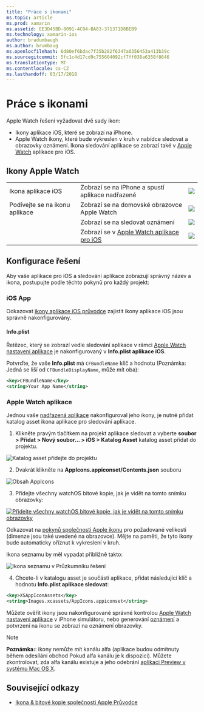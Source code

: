 ```yaml
---
title: "Práce s ikonami"
ms.topic: article
ms.prod: xamarin
ms.assetid: EE3D45BD-8091-4C04-BA83-371371D8BEB9
ms.technology: xamarin-ios
author: bradumbaugh
ms.author: brumbaug
ms.openlocfilehash: 6d80ef6bdac7f35b282f6347a0356453a413b39c
ms.sourcegitcommit: 5fc1c4d17cd9c755604092cf7ff038a6358f8646
ms.translationtype: MT
ms.contentlocale: cs-CZ
ms.lasthandoff: 03/17/2018
---
```

# <a name="working-with-icons"></a>Práce s ikonami

Apple Watch řešení vyžadovat dvě sady ikon:

* Ikony aplikace iOS, které se zobrazí na iPhone.
* Apple Watch ikony, které bude vykreslen v kruh v nabídce sledovat a obrazovky oznámení. Ikona sledování aplikace se zobrazí také v [Apple Watch](~/ios/watchos/app-fundamentals/settings.md) aplikace pro iOS.

## <a name="apple-watch-icons"></a>Ikony Apple Watch

| | | |
|-|-|-|
|Ikona aplikace iOS|Zobrazí se na iPhone a spustí aplikace nadřazené|![](icons-images/icon-ios.png)|
|Podívejte se na ikonu aplikace|Zobrazí se na domovské obrazovce Apple Watch|![](icons-images/icon-home.png)|
||Zobrazí se na sledovat oznámení|![](icons-images/notification-icon.png)|
||Zobrazí se v [Apple Watch aplikace pro iOS](~/ios/watchos/app-fundamentals/settings.md)|![](icons-images/watch-app-sml.png)|

## <a name="configuring-your-solution"></a>Konfigurace řešení

Aby vaše aplikace pro iOS a sledování aplikace zobrazují správný název a ikona, postupujte podle těchto pokynů pro každý projekt:

### <a name="ios-app"></a>iOS App

Odkazovat [ikony aplikace iOS průvodce](~/ios/app-fundamentals/images-icons/app-icons.md) zajistit ikony aplikace iOS jsou správně nakonfigurovány.

#### <a name="infoplist"></a>Info.plist

Řetězec, který se zobrazí vedle sledování aplikace v rámci [Apple Watch nastavení aplikace](~/ios/watchos/app-fundamentals/settings.md) je nakonfigurovaný v **Info.plist aplikace iOS**.

Potvrďte, že vaše **Info.plist** má `CFBundleName` klíč a hodnotu (Poznámka: Jedná se liší od `CFBundleDisplayName`, může mít oba):

```xml
<key>CFBundleName</key>
<string>Your App Name</string>
```

### <a name="apple-watch-app"></a>Apple Watch aplikace

Jednou vaše [nadřazená aplikace](~/ios/watchos/app-fundamentals/parent-app.md) nakonfiguroval jeho ikony, je nutné přidat katalog asset ikona aplikace pro sledování aplikace.

1. Klikněte pravým tlačítkem na projekt aplikace sledovat a vyberte **soubor > Přidat > Nový soubor... > iOS > Katalog Asset** katalog asset přidat do projektu.

 ![](icons-images/newasset.png "Katalog asset přidejte do projektu")

2. Dvakrát klikněte na **AppIcons.appiconset/Contents.json** souboru

  ![](icons-images/xcassets-iconset-sml.png "Obsah AppIcons")

3. Přidejte všechny watchOS bitové kopie, jak je vidět na tomto snímku obrazovky:

  [![](icons-images/appicons-sml.png "Přidejte všechny watchOS bitové kopie, jak je vidět na tomto snímku obrazovky")](icons-images/appicons.png#lightbox)

  Odkazovat na [pokynů společnosti Apple ikonu](https://developer.apple.com/library/prerelease/ios/documentation/UserExperience/Conceptual/WatchHumanInterfaceGuidelines/IconandImageSizes.html) pro požadované velikosti (dimenze jsou také uvedené na obrazovce). Mějte na paměti, že tyto ikony bude automaticky oříznut k vykreslení v kruh.

  Ikona seznamu by měl vypadat přibližně takto:

  ![](icons-images/xcassets-complete-sml.png "Ikona seznamu v Průzkumníku řešení")

4. Chcete-li v katalogu asset je součástí aplikace, přidat následující klíč a hodnotu **Info.plist aplikace sledovat**:

```xml
<key>XSAppIconAssets</key>
<string>Images.xcassets/AppIcons.appiconset</string>
```

Můžete ověřit ikony jsou nakonfigurované správné kontrolou [Apple Watch nastavení aplikace](~/ios/watchos/app-fundamentals/settings.md) v iPhone simulátoru, nebo generování [oznámení](~/ios/watchos/platform/notifications.md) a potvrzení na ikonu se zobrazí na oznámení obrazovky.

> [!NOTE]
> **Poznámka:**: ikony nemůže mít kanálu alfa (aplikace budou odmítnuty během odesílání obchod Pokud alfa kanálu je k dispozici). Můžete zkontrolovat, zda alfa kanálu existuje a jeho odebrání [aplikaci Preview v systému Mac OS X](~/ios/watchos/troubleshooting.md#noalpha).


## <a name="related-links"></a>Související odkazy

- [Ikona & bitové kopie společnosti Apple Průvodce](https://developer.apple.com/library/prerelease/ios/documentation/UserExperience/Conceptual/WatchHumanInterfaceGuidelines/IconandImageSizes.html)
